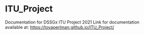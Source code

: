 # ITU_Project
Documentation for DSSGx ITU Project 2021
Link for documentation available at: https://tovaperlman.github.io/ITU_Project/
